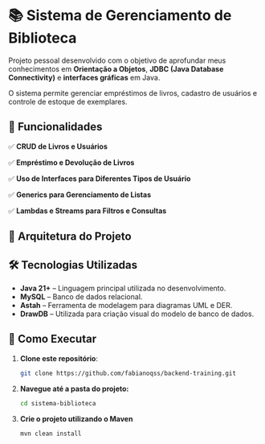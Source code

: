 # 📚 Sistema de Gerenciamento de Biblioteca

Projeto pessoal desenvolvido com o objetivo de aprofundar meus conhecimentos em **Orientação a Objetos**, **JDBC (Java Database Connectivity)** e **interfaces gráficas** em Java.

O sistema permite gerenciar empréstimos de livros, cadastro de usuários e controle de estoque de exemplares.


## 📌 Funcionalidades

✅ **CRUD de Livros e Usuários**  

✅ **Empréstimo e Devolução de Livros**  

✅ **Uso de Interfaces para Diferentes Tipos de Usuário**  

✅ **Generics para Gerenciamento de Listas**  

✅ **Lambdas e Streams para Filtros e Consultas**  

## 🧱 Arquitetura do Projeto


## 🛠️ Tecnologias Utilizadas

- **Java 21+** – Linguagem principal utilizada no desenvolvimento.
- **MySQL** – Banco de dados relacional.
- **Astah** – Ferramenta de modelagem para diagramas UML e DER.
- **DrawDB** – Utilizada para criação visual do modelo de banco de dados.

## 🚀 Como Executar

1. **Clone este repositório**:
   ```bash
   git clone https://github.com/fabianoqss/backend-training.git

2. **Navegue até a pasta do projeto:**
      ```bash
      cd sistema-biblioteca

3. **Crie o projeto utilizando o Maven**
      ```bash
      mvn clean install
